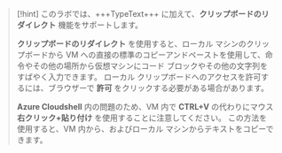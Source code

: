 >[!hint] このラボでは、+++TypeText+++ に加えて、**クリップボードのリダイレクト** 機能をサポートします。
>
> **クリップボードのリダイレクト** を使用すると、ローカル マシンのクリップボードから VM への直接の標準のコピーアンドペーストを使用して、命令やその他の場所から仮想マシンにコード ブロックやその他の文字列をすばやく入力できます。  ローカル クリップボードへのアクセスを許可するには、ブラウザーで **許可** をクリックする必要がある場合があります。
>
> **Azure Cloudshell** 内の問題のため、VM 内で **CTRL+V** の代わりにマウス **右クリック+貼り付け** を使用することに注意してください。  この方法を使用すると、VM 内から、およびローカル マシンからテキストをコピーできます。